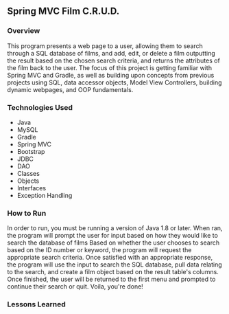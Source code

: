 ## Spring MVC Film C.R.U.D.

### Overview
This program presents a web page to a user, allowing them to search through a SQL database of films, and add, edit, or delete a film outputting the result based on the chosen search criteria, and returns the attributes of the film back to the user. The focus of this project is getting familiar with Spring MVC and Gradle, as well as building upon concepts from previous projects using SQL, data accessor objects, Model View Controllers, building dynamic webpages, and OOP fundamentals.


### Technologies Used
* Java
* MySQL
* Gradle
* Spring MVC
* Bootstrap
* JDBC
* DAO
* Classes
* Objects
* Interfaces
* Exception Handling


### How to Run
In order to run, you must be running a version of Java 1.8 or later.
When ran, the program will prompt the user for input based on how they would like to search the database of films
Based on whether the user chooses to search based on the ID number or keyword, the program will request the appropriate search criteria.
Once satisfied with an appropriate response, the program will use the input to search the SQL database, pull data relating to the search, and create a film object based on the result table's columns.
Once finished, the user will be returned to the first menu and prompted to continue their search or quit.
Voila, you're done!


### Lessons Learned
